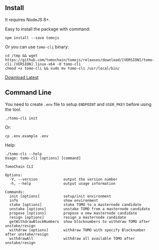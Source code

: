 
## Install
It requires NodeJS 8+.

Easy to install the package with command:
```
npm install --save tomojs
```

Or you can use `tomo-cli` binary:
```
cd /tmp && wget https://github.com/tomochain/tomojs/releases/download/[VERSION]/tomo-cli.[VERSION].linux-x64 -O tomo-cli
chmod +x tomo-cli && sudo mv tomo-cli /usr/local/bin/
```
[Download Latest](https://github.com/tomochain/tomojs/releases/latest)

## Command Line
You need to create `.env` file to setup `ENDPOINT` and `USER_PKEY` before using the tool.

```
./tomo-cli init
```
Or:

```
cp .env.example .env
```

Help:
```
./tomo-cli --help
Usage: tomo-cli [options] [command]

TomoChain CLI

Options:
  -V, --version            output the version number
  -h, --help               output usage information

Commands:
  init [options]           setup/init environment
  info                     show environment
  stake [options]          stake TOMO to a masternode candidate
  unstake [options]        unstake TOMO from a masternode candidate
  propose [options]        propose a new masternode candidate
  resign [options]         resign a masternode candidate
  getWithdrawBlockNumbers  show blocknumbers to withdraw TOMO after unstake/resign
  withdraw [options]       withdraw TOMO with specify Blocknumber after unstake/resign
  withdrawAll              withdraw all available TOMO after unstake/resign
```
